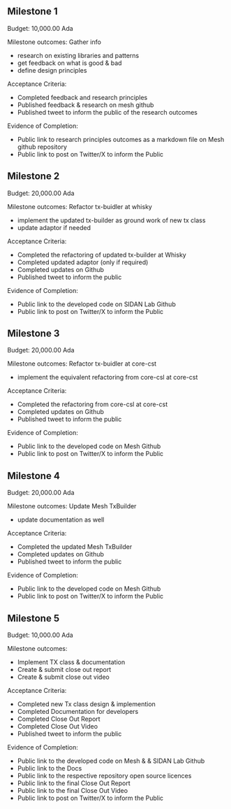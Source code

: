 ## Milestone 1
Budget: 10,000.00 Ada

Milestone outcomes:
Gather info
- research on existing libraries and patterns
- get feedback on what is good & bad
- define design principles

Acceptance Criteria:
- Completed feedback and research principles
- Published feedback & research on mesh github
- Published tweet to inform the public of the research outcomes

Evidence of Completion:
- Public link to research principles outcomes as a markdown file on Mesh github repository 
- Public link to post on Twitter/X to inform the Public

## Milestone 2
Budget: 20,000.00 Ada

Milestone outcomes:
Refactor tx-buidler at whisky
- implement the updated tx-builder as ground work of new tx class
- update adaptor if needed

Acceptance Criteria:
- Completed the refactoring of updated tx-builder at Whisky
- Completed updated adaptor (only if required)
- Completed updates on Github
- Published tweet to inform the public

Evidence of Completion:
- Public link to the developed code on SIDAN Lab Github
- Public link to post on Twitter/X to inform the Public

## Milestone 3
Budget: 20,000.00 Ada

Milestone outcomes:
Refactor tx-buidler at core-cst
- implement the equivalent refactoring from core-csl at core-cst

Acceptance Criteria:
- Completed the refactoring from core-csl at core-cst 
- Completed updates on Github
- Published tweet to inform the public

Evidence of Completion:
- Public link to the developed code on Mesh Github
- Public link to post on Twitter/X to inform the Public


## Milestone 4
Budget: 20,000.00 Ada

Milestone outcomes:
Update Mesh TxBuilder
- update documentation as well

Acceptance Criteria:
- Completed the updated Mesh TxBuilder
- Completed updates on Github
- Published tweet to inform the public

Evidence of Completion:
- Public link to the developed code on Mesh Github
- Public link to post on Twitter/X to inform the Public


## Milestone 5
Budget: 10,000.00 Ada

Milestone outcomes:
- Implement TX class & documentation
- Create & submit close out report
- Create & submit close out video

Acceptance Criteria:
- Completed new Tx class design & implemention
- Completed Documentation for developers
- Completed Close Out Report
- Completed Close Out Video
- Published tweet to inform the public

Evidence of Completion:
- Public link to the developed code on Mesh & & SIDAN Lab Github
- Public link to the Docs
- Public link to the respective repository open source licences
- Public link to the final  Close Out Report
- Public link to the final  Close Out Video
- Public link to post on Twitter/X to inform the Public